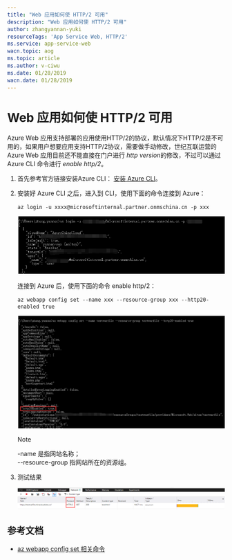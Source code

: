 ```yaml
---
title: "Web 应用如何使 HTTP/2 可用"
description: "Web 应用如何使 HTTP/2 可用"
author: zhangyannan-yuki
resourceTags: 'App Service Web, HTTP/2'
ms.service: app-service-web
wacn.topic: aog
ms.topic: article
ms.author: v-ciwu
ms.date: 01/28/2019
wacn.date: 01/28/2019
---
```


# Web 应用如何使 HTTP/2 可用

Azure Web 应用支持部署的应用使用HTTP/2的协议，默认情况下HTTP/2是不可用的，如果用户想要应用支持HTTP/2协议，需要做手动修改，世纪互联运营的 Azure Web 应用目前还不能直接在门户进行 *http version*的修改，不过可以通过 Azure CLI 命令进行 *enable http/2*。

1. 首先参考官方链接安装Azure CLI： [安装 Azure CLI](https://docs.azure.cn/zh-cn/cli/install-azure-cli?view=azure-cli-latest)。

2. 安装好 Azure CLI 之后，进入到 CLI，使用下面的命令连接到 Azure：

    ```cli
    az login -u xxxx@microsoftinternal.partner.onmschina.cn -p xxx
    ```

    ![01](media/aog-app-service-web-howto-enable-http-2/01.png "01")

    连接到 Azure 后，使用下面的命令 enable http/2：

    ```cli
    az webapp config set --name xxx --resource-group xxx --http20-enabled true
    ```

    ![02](media/aog-app-service-web-howto-enable-http-2/02.png "02")

    > [!NOTE]
    > -name 是指网站名称；<br>
    > --resource-group 指网站所在的资源组。

3. 测试结果

    ![03](media/aog-app-service-web-howto-enable-http-2/03.png "03")

## 参考文档

* [az webapp config set 相关命令](https://docs.azure.cn/zh-cn/cli/webapp/config?view=azure-cli-latest#az-webapp-config-set)
